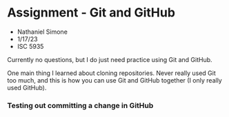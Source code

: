 # Assignment - Git and GitHub
+ Nathaniel Simone
+ 1/17/23
+ ISC 5935

Currently no questions, but I do just need practice using Git and GitHub.

One main thing I learned about cloning repositories. 
Never really used Git too much, and this is how you can use Git and GitHub together (I only really used GitHub).

### Testing out committing a change in GitHub

